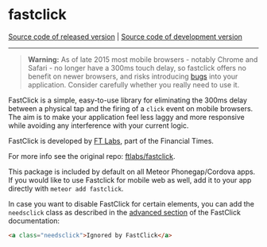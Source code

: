 # fastclick
[Source code of released version](https://github.com/meteor/meteor/tree/master/packages/deprecated/fastclick) | [Source code of development version](https://github.com/meteor/meteor/tree/devel/packages/deprecated/fastclick)
***

> **Warning:** As of late 2015 most mobile browsers - notably Chrome and Safari - no longer have a 300ms touch delay, so fastclick offers no benefit on newer browsers, and risks introducing [bugs](https://github.com/ftlabs/fastclick/issues) into your application. Consider carefully whether you really need to use it.

FastClick is a simple, easy-to-use library for eliminating the 300ms delay
between a physical tap and the firing of a `click` event on mobile browsers. The
aim is to make your application feel less laggy and more responsive while
avoiding any interference with your current logic.

FastClick is developed by [FT Labs](http://labs.ft.com/), part of the Financial
Times.

For more info see the original repo:
[ftlabs/fastclick](https://github.com/ftlabs/fastclick).


This package is included by default on all Meteor Phonegap/Cordova apps. If you
would like to use Fastclick for mobile web as well, add it to your app directly
with `meteor add fastclick`.

In case you want to disable FastClick for certain elements, you can add the
`needsclick` class as described in the [advanced section](https://github.com/ftlabs/fastclick#ignore-certain-elements-with-needsclick)
of the FastClick documentation:

```html
<a class="needsclick">Ignored by FastClick</a>
```
